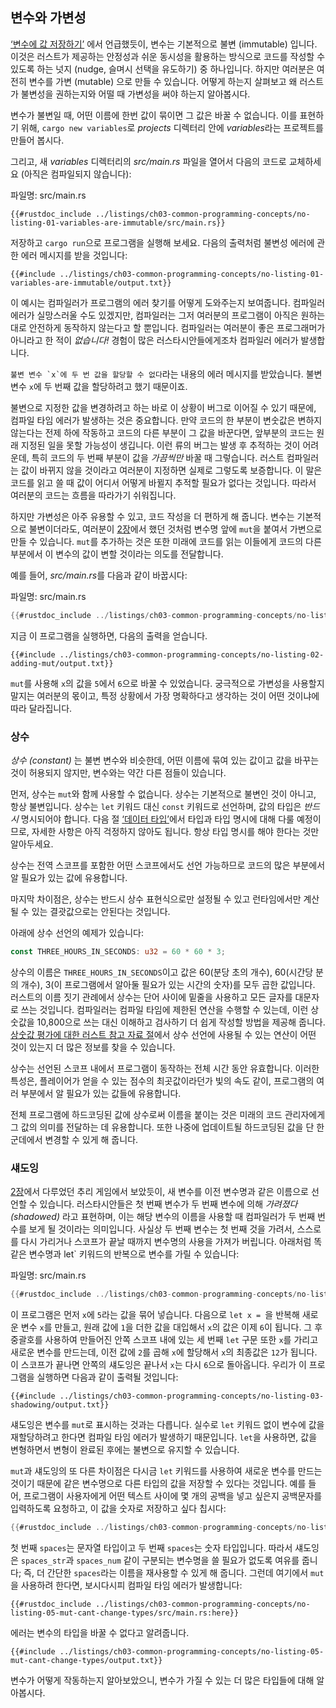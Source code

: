 ## 변수와 가변성

[‘변수에 값 저장하기’][storing-values-with-variables]<!-- ignore -->
에서 언급했듯이, 변수는 기본적으로 불변 (immutable) 입니다. 이것은
러스트가 제공하는 안정성과 쉬운 동시성을 활용하는 방식으로 코드를 작성할
수 있도록 하는 넛지 (nudge, 슬며시 선택을 유도하기) 중 하나입니다.
하지만 여러분은 여전히 변수를 가변 (mutable) 으로 만들 수 있습니다.
어떻게 하는지 살펴보고 왜 러스트가 불변성을 권하는지와 어떨 때 가변성을
써야 하는지 알아봅시다.

변수가 불변일 때, 어떤 이름에 한번 값이 묶이면 그 값은 바꿀 수
없습니다. 이를 표현하기 위해, `cargo new variables`로
*projects* 디렉터리 안에 *variables*라는 프로젝트를 만들어 봅시다.

그리고, 새 *variables* 디렉터리의 *src/main.rs* 파일을 열어서
다음의 코드로 교체하세요 (아직은 컴파일되지 않습니다):

<span class="filename">파일명: src/main.rs</span>

```rust,ignore,does_not_compile
{{#rustdoc_include ../listings/ch03-common-programming-concepts/no-listing-01-variables-are-immutable/src/main.rs}}
```

저장하고 `cargo run`으로 프로그램을 실행해 보세요. 다음의 출력처럼
불변성 에러에 관한 에러 메시지를 받을 것입니다:

```console
{{#include ../listings/ch03-common-programming-concepts/no-listing-01-variables-are-immutable/output.txt}}
```

이 예시는 컴파일러가 프로그램의 에러 찾기를 어떻게 도와주는지 보여줍니다.
컴파일러 에러가 실망스러울 수도 있겠지만, 컴파일러는 그저 여러분의 프로그램이 아직은 
원하는 대로 안전하게 동작하지 않는다고 할 뿐입니다. 컴파일러는 여러분이 좋은 프로그래머가
아니라고 한 적이 *없습니다!* 경험이 많은 러스타시안들에게조차 컴파일러 에러가 발생합니다.

``불변 변수 `x`에 두 번 값을 할당할 수 없다``라는 내용의 에러 메시지를
받았습니다. 불변 변수 `x`에 두 번째 값을 할당하려고 했기 때문이죠.

불변으로 지정한 값을 변경하려고 하는 바로 이 상황이 버그로 이어질 수
있기 때문에, 컴파일 타임 에러가 발생하는 것은 중요합니다.
만약 코드의 한 부분이 변숫값은 변하지 않는다는 전제 하에
작동하고 코드의 다른 부분이 그 값을 바꾼다면, 앞부분의 코드는
원래 지정된 일을 못할 가능성이 생깁니다. 이런 류의 버그는 발생
후 추적하는 것이 어려운데, 특히 코드의 두 번째 부분이 값을
*가끔씩만* 바꿀 때 그렇습니다. 러스트 컴파일러는 값이 바뀌지 않을
것이라고 여러분이 지정하면 실제로 그렇도록 보증합니다. 이 말은
코드를 읽고 쓸 때 값이 어디서 어떻게 바뀔지 추적할 필요가 없다는
것입니다. 따라서 여러분의 코드는 흐름을 따라가기 쉬워집니다.

하지만 가변성은 아주 유용할 수 있고, 코드 작성을 더 편하게 해 줍니다.
변수는 기본적으로 불변이더라도, 여러분이
[2장][storing-values-with-variables]<!-- ignore -->에서 했던
것처럼 변수명 앞에 `mut`을 붙여서 가변으로 만들 수 있습니다.
`mut`를 추가하는 것은 또한 미래에 코드를 읽는 이들에게 코드의 다른
부분에서 이 변수의 값이 변할 것이라는 의도를 전달합니다.

예를 들어, *src/main.rs*를 다음과 같이 바꿉시다:

<span class="filename">파일명: src/main.rs</span>

```rust
{{#rustdoc_include ../listings/ch03-common-programming-concepts/no-listing-02-adding-mut/src/main.rs}}
```

지금 이 프로그램을 실행하면, 다음의 출력을 얻습니다.

```console
{{#include ../listings/ch03-common-programming-concepts/no-listing-02-adding-mut/output.txt}}
```

`mut`를 사용해 `x`의 값을 `5`에서 `6`으로 바꿀 수 있었습니다.
궁극적으로 가변성을 사용할지 말지는 여러분의 몫이고, 특정 상황에서
가장 명확하다고 생각하는 것이 어떤 것이냐에 따라 달라집니다.

### 상수

*상수 (constant)* 는 불변 변수와 비슷한데, 어떤 이름에 묶여 있는
값이고 값을 바꾸는 것이 허용되지 않지만, 변수와는 약간 다른 점들이
있습니다.

먼저, 상수는 `mut`와 함께 사용할 수 없습니다. 상수는
기본적으로 불변인 것이 아니고, 항상 불변입니다. 상수는 `let`
키워드 대신 `const` 키워드로 선언하며, 값의 타입은 *반드시*
명시되어야 합니다. 다음 절 [‘데이터 타입’][data-types]<!-- ignore -->에서
타입과 타입 명시에 대해 다룰 예정이므로, 자세한 사항은 아직 걱정하지
않아도 됩니다. 항상 타입 명시를 해야 한다는 것만 알아두세요.

상수는 전역 스코프를 포함한 어떤 스코프에서도 선언 가능하므로
코드의 많은 부분에서 알 필요가 있는 값에 유용합니다.

마지막 차이점은, 상수는 반드시 상수 표현식으로만 설정될 수 있고
런타임에서만 계산될 수 있는 결괏값으로는 안된다는 것입니다.

아래에 상수 선언의 예제가 있습니다:

```rust
const THREE_HOURS_IN_SECONDS: u32 = 60 * 60 * 3;
```

상수의 이름은 `THREE_HOURS_IN_SECONDS`이고 값은
60(분당 초의 개수), 60(시간당 분의 개수), 3(이 프로그램에서
알아둘 필요가 있는 시간의 숫자)를 모두 곱한 값입니다.
러스트의 이름 짓기 관례에서 상수는 단어 사이에 밑줄을 사용하고
모든 글자를 대문자로 쓰는 것입니다. 컴파일러는 컴파일 타임에
제한된 연산을 수행할 수 있는데, 이런 상숫값을 10,800으로
쓰는 대신 이해하고 검사하기 더 쉽게 작성할 방법을 제공해 줍니다.
[상숫값 평가에 대한 러스트 참고 자료 절][const-eval]에서 상수 선언에
사용될 수 있는 연산이 어떤 것이 있는지 더 많은 정보를 찾을 수
있습니다.

상수는 선언된 스코프 내에서 프로그램이 동작하는 전체
시간 동안 유효합니다. 이러한 특성은, 플레이어가 얻을
수 있는 점수의 최곳값이라던가 빛의 속도 같이, 프로그램의
여러 부분에서 알 필요가 있는 값들에
유용합니다.

전체 프로그램에 하드코딩된 값에 상수로써 이름을 붙이는 것은
미래의 코드 관리자에게 그 값의 의미를 전달하는 데 유용합니다.
또한 나중에 업데이트될 하드코딩된 값을
단 한 군데에서 변경할 수 있게 해 줍니다.

### 섀도잉

[2장][comparing-the-guess-to-the-secret-number]<!-- ignore -->에서
다루었던 추리 게임에서 보았듯이, 새 변수를 이전 변수명과 같은 이름으로
선언할 수 있습니다. 러스타시안들은 첫 번째 변수가 두 번째 변수에
의해 *가려졌다 (shadowed)* 라고 표현하며, 이는 해당 변수의
이름을 사용할 때 컴파일러가 두 번째 번수를 보게 될 것이라는
의미입니다. 사실상 두 번째 변수는 첫 번째 것을 가려서, 스스로를 다시
가리거나 스코프가 끝날 때까지 변수명의 사용을 가져가 버립니다.
아래처럼 똑같은 변수명과 let` 키워드의 반복으로 변수를 가릴 수
있습니다:

<span class="filename">파일명: src/main.rs</span>

```rust
{{#rustdoc_include ../listings/ch03-common-programming-concepts/no-listing-03-shadowing/src/main.rs}}
```

이 프로그램은 먼저 `x`에 `5`라는 값을 묶어 넣습니다. 다음으로 `let x = `을
반복해 새로운 변수 `x`를 만들고, 원래 값에 `1`을 더한 값을 대입해서
`x`의 값은 이제 `6`이 됩니다. 그 후 중괄호를 사용하여 만들어진 안쪽 스코프
내에 있는 세 번째 `let` 구문 또한 `x`를 가리고 새로운 변수를 만드는데,
이전 값에 `2`를 곱해 `x`에 할당해서 `x`의 최종값은 `12`가 됩니다.
이 스코프가 끝나면 안쪽의 섀도잉은 끝나서 `x`는 다시 `6`으로 돌아옵니다.
우리가 이 프로그램을 실행하면 다음과 같이 출력될 것입니다:

```console
{{#include ../listings/ch03-common-programming-concepts/no-listing-03-shadowing/output.txt}}
```

섀도잉은 변수를 `mut`로 표시하는 것과는 다릅니다.
실수로 `let` 키워드 없이 변수에 값을 재할당하려고
한다면 컴파일 타임 에러가 발생하기 때문입니다.
`let`을 사용하면, 값을 변형하면서 변형이 완료된 후에는
불변으로 유지할 수 있습니다.

`mut`과 섀도잉의 또 다른 차이점은 다시금 `let` 키워드를 사용하여 새로운
변수를 만드는 것이기 때문에 같은 변수명으로 다른 타입의 값을 저장할
수 있다는 것입니다. 예를 들어, 프로그램이 사용자에게 어떤 텍스트
사이에 몇 개의 공백을 넣고 싶은지 공백문자를 입력하도록 요청하고,
이 값을 숫자로 저장하고 싶다 칩시다:

```rust
{{#rustdoc_include ../listings/ch03-common-programming-concepts/no-listing-04-shadowing-can-change-types/src/main.rs:here}}
```

첫 번째 `spaces`는 문자열 타입이고 두 번째 `spaces`는 숫자 타입입니다.
따라서 섀도잉은 `spaces_str`과 `spaces_num` 같이 구분되는
변수명을 쓸 필요가 없도록 여유를 줍니다; 즉, 더 간단한 `spaces`라는
이름을 재사용할 수 있게 해 줍니다. 그런데 여기에서 `mut`을 사용하려
한다면, 보시다시피 컴파일 타임 에러가 발생합니다:

```rust,ignore,does_not_compile
{{#rustdoc_include ../listings/ch03-common-programming-concepts/no-listing-05-mut-cant-change-types/src/main.rs:here}}
```

에러는 변수의 타입을 바꿀 수 없다고 알려줍니다.

```console
{{#include ../listings/ch03-common-programming-concepts/no-listing-05-mut-cant-change-types/output.txt}}
```

변수가 어떻게 작동하는지 알아보았으니, 변수가 가질 수 있는 더 많은
타입들에 대해 알아봅시다.

[comparing-the-guess-to-the-secret-number]:
ch02-00-guessing-game-tutorial.html#%EB%B9%84%EB%B0%80%EB%B2%88%ED%98%B8%EC%99%80-%EC%B6%94%EB%A6%AC%EA%B0%92%EC%9D%84-%EB%B9%84%EA%B5%90%ED%95%98%EA%B8%B0
[data-types]: ch03-02-data-types.html#data-types
[storing-values-with-variables]: ch02-00-guessing-game-tutorial.html#storing-values-with-variables
[const-eval]: ../reference/const_eval.html
